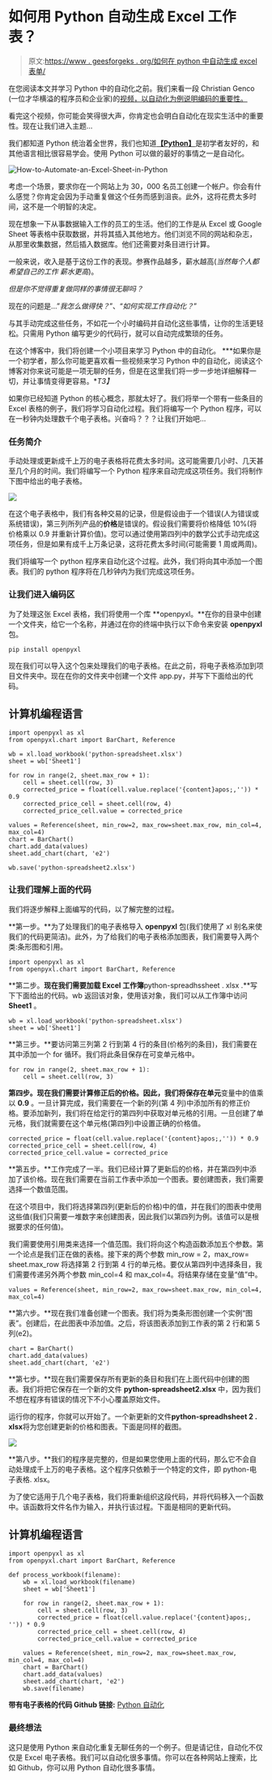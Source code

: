 # 如何用 Python 自动生成 Excel 工作表？

> 原文:[https://www . geesforgeks . org/如何在 python 中自动生成 excel 表单/](https://www.geeksforgeeks.org/how-to-automate-an-excel-sheet-in-python/)

在您阅读本文并学习 Python 中的自动化之前。我们来看一段 Christian Genco (一位才华横溢的程序员和企业家)的[视频，以自动化为例说明编码的重要性。](https://www.youtube.com/watch?v=xfBWk4nw440&t=11s&ab_channel=TEDxTalks)

看完这个视频，你可能会笑得很大声，你肯定也会明白自动化在现实生活中的重要性。现在让我们进入主题…

我们都知道 Python 统治着全世界，我们也知道[**【Python】**](https://www.geeksforgeeks.org/python-programming-language/)是初学者友好的，和其他语言相比很容易学会。使用 Python 可以做的最好的事情之一是自动化。

![How-to-Automate-an-Excel-Sheet-in-Python](img/3d05552f68d29d32388de8994fb23084.png)

考虑一个场景，要求你在一个网站上为 30，000 名员工创建一个帐户。你会有什么感觉？你肯定会因为手动重复做这个任务而感到沮丧。此外，这将花费太多时间，这不是一个明智的决定。

现在想象一下从事数据输入工作的员工的生活。他们的工作是从 Excel 或 Google Sheet 等表格中获取数据，并将其插入其他地方。他们浏览不同的网站和杂志，从那里收集数据，然后插入数据库。他们还需要对条目进行计算。

一般来说，收入是基于这份工作的表现。参赛作品越多，薪水越高(*当然每个人都希望自己的工作* *薪水更高*)。

*但是你不觉得重复做同样的事情很无聊吗？*

现在的问题是…”*我怎么做得快？*”、“*如何实现工作自动化？*”

与其手动完成这些任务，不如花一个小时编码并自动化这些事情，让你的生活更轻松。只需用 Python 编写更少的代码行，就可以自动完成繁琐的任务。

在这个博客中，我们将创建一个小项目来学习 Python 中的自动化。 ***如果你是一个初学者，那么你可能更喜欢看一些视频来学习 Python 中的自动化，阅读这个博客对你来说可能是一项无聊的任务，但是在这里我们将一步一步地详细解释一切，并让事情变得更容易。**T3】*

如果你已经知道 Python 的核心概念，那就太好了。我们将举一个带有一些条目的 Excel 表格的例子，我们将学习自动化过程。我们将编写一个 Python 程序，可以在一秒钟内处理数千个电子表格。兴奋吗？？？让我们开始吧…

### 任务简介

手动处理或更新成千上万的电子表格将花费太多时间。这可能需要几小时、几天甚至几个月的时间。我们将编写一个 Python 程序来自动完成这项任务。我们将制作下图中给出的电子表格。

![](img/bc65b6347dc4cfd480fbb915c71ff03b.png)

在这个电子表格中，我们有各种交易的记录，但是假设由于一个错误(人为错误或系统错误)，第三列所列产品的**价格**是错误的。假设我们需要将价格降低 10%(将价格乘以 0.9 并重新计算价值)。您可以通过使用第四列中的数学公式手动完成这项任务，但是如果有成千上万条记录，这将花费太多时间(可能需要 1 周或两周)。

我们将编写一个 python 程序来自动化这个过程。此外，我们将向其中添加一个图表。我们的 python 程序将在几秒钟内为我们完成这项任务。

### 让我们进入编码区

为了处理这张 Excel 表格，我们将使用一个库 **openpyxl。**在你的目录中创建一个文件夹，给它一个名称，并通过在你的终端中执行以下命令来安装 **openpyxl** 包。

```
pip install openpyxl
```

现在我们可以导入这个包来处理我们的电子表格。在此之前，将电子表格添加到项目文件夹中。现在在你的文件夹中创建一个文件 app.py，并写下下面给出的代码。

## 计算机编程语言

```
import openpyxl as xl
from openpyxl.chart import BarChart, Reference

wb = xl.load_workbook('python-spreadsheet.xlsx')
sheet = wb['Sheet1']

for row in range(2, sheet.max_row + 1):
    cell = sheet.cell(row, 3)
    corrected_price = float(cell.value.replace('{content}apos;,'')) * 0.9
    corrected_price_cell = sheet.cell(row, 4)
    corrected_price_cell.value = corrected_price

values = Reference(sheet, min_row=2, max_row=sheet.max_row, min_col=4, max_col=4)
chart = BarChart()
chart.add_data(values)
sheet.add_chart(chart, 'e2')

wb.save('python-spreadsheet2.xlsx')
```

### 让我们理解上面的代码

我们将逐步解释上面编写的代码，以了解完整的过程。

**第一步。**为了处理我们的电子表格导入 **openpyxl** 包(我们使用了 xl 别名来使我们的代码更简洁)。此外，为了给我们的电子表格添加图表，我们需要导入两个类:条形图和引用。

```
import openpyxl as xl
from openpyxl.chart import BarChart, Reference
```

**第二步。**现在我们需要加载 Excel 工作簿**python-spreadhssheet . xlsx .**写下下面给出的代码。wb 返回该对象，使用该对象，我们可以从工作簿中访问 **Sheet1** 。

```
wb = xl.load_workbook('python-spreadsheet.xlsx')
sheet = wb['Sheet1']
```

**第三步。**要访问第三列第 2 行到第 4 行的条目(价格列的条目)，我们需要在其中添加一个 for 循环。我们将此条目保存在可变单元格中。

```
for row in range(2, sheet.max_row + 1):
    cell = sheet.cell(row, 3)
```

**第四步。**现在我们需要计算修正后的价格。因此，我们将保存在**单元**变量中的值乘以 **0.9** 。一旦计算完成，我们需要在一个新的列(第 4 列)中添加所有的修正价格。要添加新列，我们将在给定行的第四列中获取对单元格的引用。一旦创建了单元格，我们就需要在这个单元格(第四列)中设置正确的价格值。

```
corrected_price = float(cell.value.replace('{content}apos;,'')) * 0.9
corrected_price_cell = sheet.cell(row, 4)
corrected_price_cell.value = corrected_price
```

**第五步。**工作完成了一半。我们已经计算了更新后的价格，并在第四列中添加了该价格。现在我们需要在当前工作表中添加一个图表。要创建图表，我们需要选择一个数值范围。

在这个项目中，我们将选择第四列(更新后的价格)中的值，并在我们的图表中使用这些值(我们只需要一堆数字来创建图表，因此我们以第四列为例。该值可以是根据要求的任何值)。

我们需要使用引用类来选择一个值范围。我们将向这个构造函数添加五个参数。第一个论点是我们正在做的表格。接下来的两个参数 min_row = 2，max_row= sheet.max_row 将选择第 2 行到第 4 行的单元格。要仅从第四列中选择条目，我们需要传递另外两个参数 min_col=4 和 max_col=4。将结果存储在变量“值”中。

```
values = Reference(sheet, min_row=2, max_row=sheet.max_row, min_col=4, max_col=4)
```

**第六步。**现在我们准备创建一个图表。我们将为类条形图创建一个实例“图表”。创建后，在此图表中添加值。之后，将该图表添加到工作表的第 2 行和第 5 列(e2)。

```
chart = BarChart()
chart.add_data(values)
sheet.add_chart(chart, 'e2')
```

**第七步。**现在我们需要保存所有更新的条目和我们在上面代码中创建的图表。我们将把它保存在一个新的文件 **python-spreadsheet2.xlsx** 中，因为我们不想在程序有错误的情况下不小心覆盖原始文件。

运行你的程序，你就可以开始了。一个新更新的文件**python-spreadhsheet 2 . xlsx**将为您创建更新的价格和图表。下面是同样的截图。

![](img/92338c86947ea54acdea60b3afa8566c.png)

**第八步。**我们的程序是完整的，但是如果您使用上面的代码，那么它不会自动处理成千上万的电子表格。这个程序只依赖于一个特定的文件，即 python-电子表格. xlsx。

为了使它适用于几个电子表格，我们将重新组织这段代码，并将代码移入一个函数中。该函数将文件名作为输入，并执行该过程。下面是相同的更新代码。

## 计算机编程语言

```
import openpyxl as xl
from openpyxl.chart import BarChart, Reference

def process_workbook(filename):
    wb = xl.load_workbook(filename)
    sheet = wb['Sheet1']

    for row in range(2, sheet.max_row + 1):
        cell = sheet.cell(row, 3)
        corrected_price = float(cell.value.replace('{content}apos;, '')) * 0.9
        corrected_price_cell = sheet.cell(row, 4)
        corrected_price_cell.value = corrected_price

    values = Reference(sheet, min_row=2, max_row=sheet.max_row, min_col=4, max_col=4)
    chart = BarChart()
    chart.add_data(values)
    sheet.add_chart(chart, 'e2')
    wb.save(filename)
```

**带有电子表格的代码 Github 链接:** [Python 自动化](https://github.com/anuupadhyay/python-automation)

### 最终想法

这只是使用 Python 来自动化重复无聊任务的一个例子。但是请记住，自动化不仅仅是 Excel 电子表格。我们可以自动化很多事情。你可以在各种网站上搜索，比如 Github，你可以用 Python 自动化很多事情。